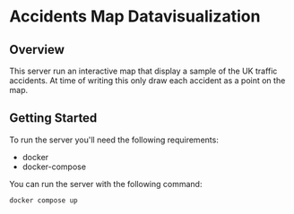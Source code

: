 # Accidents Map Datavisualization

## Overview

This server run an interactive map that display a sample of the UK traffic
accidents. At time of writing this only draw each accident as a point on the
map.

## Getting Started

To run the server you'll need the following requirements:
  - docker
  - docker-compose

You can run the server with the following command:

```sh
docker compose up
```
